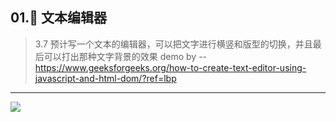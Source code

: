 ## 01.👻 文本编辑器
> 3.7 预计写一个文本的编辑器，可以把文字进行横竖和版型的切换，并且最后可以打出那种文字背景的效果
> demo by -- https://www.geeksforgeeks.org/how-to-create-text-editor-using-javascript-and-html-dom/?ref=lbp



------

![](C:\Users\npc\Desktop\Snipaste_2023-03-08_00-41-30.png)
